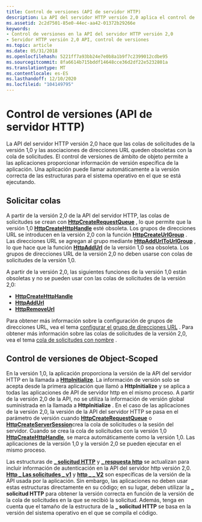 ```yaml
---
title: Control de versiones (API de servidor HTTP)
description: La API del servidor HTTP versión 2,0 aplica el control de versiones del ámbito del objeto para determinar la versión de la API.
ms.assetid: 2c2d7501-85e0-44ec-aa42-01372b29266e
keywords:
- Control de versiones en la API del servidor HTTP versión 2,0
- Servidor HTTP versión 2,0 API, control de versiones
ms.topic: article
ms.date: 05/31/2018
ms.openlocfilehash: 5221ff7a93bb24e7e0b8a1b9f7c2399012cdbe95
ms.sourcegitcommit: 8fa6614b715bddf14648cce36d2df22e5232801a
ms.translationtype: MT
ms.contentlocale: es-ES
ms.lasthandoff: 12/10/2020
ms.locfileid: "104149795"
---
```

# <a name="versioning-http-server-api"></a>Control de versiones (API de servidor HTTP)

La API del servidor HTTP versión 2,0 hace que las colas de solicitudes de la versión 1,0 y las asociaciones de direcciones URL queden obsoletas con la cola de solicitudes. El control de versiones de ámbito de objeto permite a las aplicaciones proporcionar información de versión específica de la aplicación. Una aplicación puede llamar automáticamente a la versión correcta de las estructuras para el sistema operativo en el que se está ejecutando.

## <a name="request-queues"></a>Solicitar colas

A partir de la versión 2,0 de la API del servidor HTTP, las colas de solicitudes se crean con [**HttpCreateRequestQueue**](/windows/desktop/api/Http/nf-http-httpcreaterequestqueue) , lo que permite que la versión 1,0 [**HttpCreateHttpHandle**](/windows/desktop/api/Http/nf-http-httpcreatehttphandle) esté obsoleta. Los grupos de direcciones URL se introducen en la versión 2,0 con la función [**HttpCreateUrlGroup**](/windows/desktop/api/Http/nf-http-httpcreateurlgroup) . Las direcciones URL se agregan al grupo mediante [**HttpAddUrlToUrlGroup**](/windows/desktop/api/Http/nf-http-httpaddurltourlgroup) , lo que hace que la función [**HttpAddUrl**](/windows/desktop/api/Http/nf-http-httpaddurl) de la versión 1,0 sea obsoleta. Los grupos de direcciones URL de la versión 2,0 no deben usarse con colas de solicitudes de la versión 1,0.

A partir de la versión 2,0, las siguientes funciones de la versión 1,0 están obsoletas y no se pueden usar con las colas de solicitudes de la versión 2,0:

-   [**HttpCreateHttpHandle**](/windows/desktop/api/Http/nf-http-httpcreatehttphandle)
-   [**HttpAddUrl**](/windows/desktop/api/Http/nf-http-httpaddurl)
-   [**HttpRemoveUrl**](/windows/desktop/api/Http/nf-http-httpremoveurl)

Para obtener más información sobre la configuración de grupos de direcciones URL, vea el tema [configurar el grupo de direcciones URL](configuring-the-url-group.md) . Para obtener más información sobre las colas de solicitudes de la versión 2,0, vea el tema [cola de solicitudes con nombre](named-request-queue.md) .

## <a name="object-scoped-versioning"></a>Control de versiones de Object-Scoped

En la versión 1,0, la aplicación proporciona la versión de la API del servidor HTTP en la llamada a [**HttpInitialize**](/windows/desktop/api/Http/nf-http-httpinitialize). La información de versión solo se acepta desde la primera aplicación que llamó a **HttpInitialize** y se aplica a todas las aplicaciones de API de servidor http en el mismo proceso. A partir de la versión 2,0 de la API, no se utiliza la información de versión global suministrada en la llamada a **HttpInitialize** . En el caso de las aplicaciones de la versión 2,0, la versión de la API del servidor HTTP se pasa en el parámetro de versión cuando [**HttpCreateRequestQueue**](/windows/desktop/api/Http/nf-http-httpcreaterequestqueue) o [**HttpCreateServerSession**](/windows/desktop/api/Http/nf-http-httpcreateserversession)crea la cola de solicitudes o la sesión del servidor. Cuando se crea la cola de solicitudes con la versión 1,0 [**HttpCreateHttpHandle**](/windows/desktop/api/Http/nf-http-httpcreatehttphandle), se marca automáticamente como la versión 1,0. Las aplicaciones de la versión 1,0 y la versión 2,0 se pueden ejecutar en el mismo proceso.

Las estructuras de [**\_ solicitud HTTP**](/previous-versions/windows/desktop/legacy/aa364545(v=vs.85)) y [**\_ respuesta http**](http-response.md) se actualizan para incluir información de autenticación en la API del servidor http versión 2,0. [**Http \_ Las solicitudes \_ v1**](/windows/desktop/api/Http/ns-http-http_request_v1) y [**http \_ \_ V2**](/windows/desktop/api/Http/ns-http-http_request_v2) son específicas de la versión de la API usada por la aplicación. Sin embargo, las aplicaciones no deben usar estas estructuras directamente en su código; en su lugar, deben utilizar la **\_ solicitud HTTP** para obtener la versión correcta en función de la versión de la cola de solicitudes en la que se recibió la solicitud. Además, tenga en cuenta que el tamaño de la estructura de la **\_ solicitud HTTP** se basa en la versión del sistema operativo en el que se compila el código.

 

 
